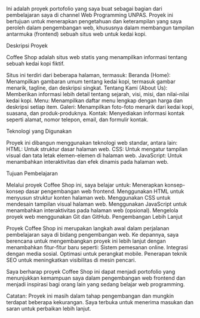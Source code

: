 Ini adalah proyek portofolio yang saya buat sebagai bagian dari pembelajaran saya di channel Web Programming UNPAS. Proyek ini bertujuan untuk menerapkan pengetahuan dan keterampilan yang saya peroleh dalam pengembangan web, khususnya dalam membangun tampilan antarmuka (frontend) sebuah situs web untuk kedai kopi.

Deskripsi Proyek

Coffee Shop adalah situs web statis yang menampilkan informasi tentang sebuah kedai kopi fiktif. 

Situs ini terdiri dari beberapa halaman, termasuk:
Beranda (Home): Menampilkan gambaran umum tentang kedai kopi, termasuk gambar menarik, tagline, dan deskripsi singkat.
Tentang Kami (About Us): Memberikan informasi lebih detail tentang sejarah, visi, misi, dan nilai-nilai kedai kopi.
Menu: Menampilkan daftar menu lengkap dengan harga dan deskripsi setiap item.
Galeri: Menampilkan foto-foto menarik dari kedai kopi, suasana, dan produk-produknya.
Kontak: Menyediakan informasi kontak seperti alamat, nomor telepon, email, dan formulir kontak.


Teknologi yang Digunakan

Proyek ini dibangun menggunakan teknologi web standar, antara lain:
HTML: Untuk struktur dasar halaman web.
CSS: Untuk mengatur tampilan visual dan tata letak elemen-elemen di halaman web.
JavaScript: Untuk menambahkan interaktivitas dan efek dinamis pada halaman web.

Tujuan Pembelajaran

Melalui proyek Coffee Shop ini, saya belajar untuk:
Menerapkan konsep-konsep dasar pengembangan web frontend.
Menggunakan HTML untuk menyusun struktur konten halaman web.
Menggunakan CSS untuk mendesain tampilan visual halaman web.
Menggunakan JavaScript untuk menambahkan interaktivitas pada halaman web (opsional).
Mengelola proyek web menggunakan Git dan GitHub.
Pengembangan Lebih Lanjut

Proyek Coffee Shop ini merupakan langkah awal dalam perjalanan pembelajaran saya di bidang pengembangan web. Ke depannya, saya berencana untuk mengembangkan proyek ini lebih lanjut dengan menambahkan fitur-fitur baru seperti:
Sistem pemesanan online.
Integrasi dengan media sosial.
Optimasi untuk perangkat mobile.
Penerapan teknik SEO untuk meningkatkan visibilitas di mesin pencari.


Saya berharap proyek Coffee Shop ini dapat menjadi portofolio yang menunjukkan kemampuan saya dalam pengembangan web frontend dan menjadi inspirasi bagi orang lain yang sedang belajar web programming.


Catatan: Proyek ini masih dalam tahap pengembangan dan mungkin terdapat beberapa kekurangan. Saya terbuka untuk menerima masukan dan saran untuk perbaikan lebih lanjut.

